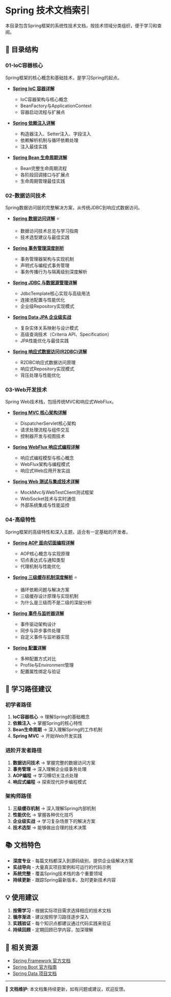# Spring 技术文档索引

本目录包含Spring框架的系统性技术文档，按技术领域分类组织，便于学习和查阅。

## 📂 目录结构

### 01-IoC容器核心
Spring框架的核心概念和基础技术，是学习Spring的起点。

- **[Spring IoC 容器详解](./01-IoC容器核心/Spring%20IoC%20容器详解.md)** 
  - IoC容器架构与核心概念
  - BeanFactory与ApplicationContext
  - 容器启动流程与扩展点

- **[Spring 依赖注入详解](./01-IoC容器核心/Spring%20依赖注入详解.md)**
  - 构造器注入、Setter注入、字段注入
  - 依赖解析机制与循环依赖处理
  - 注入最佳实践

- **[Spring Bean 生命周期详解](./01-IoC容器核心/Spring%20Bean%20生命周期详解.md)**
  - Bean完整生命周期流程
  - 各阶段回调接口与扩展点
  - 生命周期管理最佳实践

### 02-数据访问技术
Spring数据访问层的完整解决方案，从传统JDBC到响应式数据访问。

- **[Spring 数据访问详解](./02-数据访问技术/Spring%20数据访问详解.md)** ⭐
  - 数据访问技术总览与学习指南
  - 技术选型建议与最佳实践

- **[Spring 事务管理深度剖析](./02-数据访问技术/Spring%20事务管理深度剖析.md)**
  - 事务管理器架构与实现机制
  - 声明式与编程式事务管理
  - 事务传播行为与隔离级别深度解析

- **[Spring JDBC 与数据源管理详解](./02-数据访问技术/Spring%20JDBC%20与数据源管理详解.md)**
  - JdbcTemplate核心实现与高级用法
  - 连接池配置与性能优化
  - 企业级Repository实现模式

- **[Spring Data JPA 企业级实战](./02-数据访问技术/Spring%20Data%20JPA%20企业级实战.md)**
  - 复杂实体关系映射与设计模式
  - 高级查询技术（Criteria API、Specification）
  - JPA性能优化与最佳实践

- **[Spring 响应式数据访问(R2DBC)详解](./02-数据访问技术/Spring%20响应式数据访问(R2DBC)详解.md)**
  - R2DBC响应式数据访问原理
  - 响应式Repository实现模式
  - 背压处理与性能优化

### 03-Web开发技术
Spring Web技术栈，包括传统MVC和响应式WebFlux。

- **[Spring MVC 核心架构详解](./03-Web开发技术/Spring%20MVC%20核心架构详解.md)**
  - DispatcherServlet核心架构
  - 请求处理流程与组件交互
  - 控制器开发与视图技术

- **[Spring WebFlux 响应式编程详解](./03-Web开发技术/Spring%20WebFlux%20响应式编程详解.md)**
  - 响应式编程模型与核心概念
  - WebFlux架构与编程模式
  - 响应式Web应用开发实战

- **[Spring Web 测试与集成技术详解](./03-Web开发技术/Spring%20Web%20测试与集成技术详解.md)**
  - MockMvc与WebTestClient测试框架
  - WebSocket技术与实时通信
  - 外部系统集成与性能监控

### 04-高级特性
Spring框架的高级特性和深入主题，适合有一定基础的开发者。

- **[Spring AOP 面向切面编程详解](./04-高级特性/Spring%20AOP%20面向切面编程详解.md)**
  - AOP核心概念与实现原理
  - 切点表达式与通知类型
  - 代理机制与性能优化

- **[Spring 三级缓存机制深度解析](./04-高级特性/Spring%20三级缓存机制深度解析.md)** ⭐
  - 循环依赖问题与解决方案
  - 三级缓存设计原理与实现机制
  - 为什么是三级而不是二级的深层分析

- **[Spring 事件与监听器详解](./04-高级特性/Spring%20事件与监听器详解.md)**
  - 事件驱动架构设计
  - 同步与异步事件处理
  - 自定义事件与监听器实现

- **[Spring 配置详解](./04-高级特性/Spring%20配置详解.md)**
  - 多种配置方式对比
  - Profile与Environment管理
  - 配置属性绑定与验证

## 🎯 学习路径建议

### 初学者路径
1. **IoC容器核心** → 理解Spring的基础概念
2. **依赖注入** → 掌握Spring的核心特性
3. **Bean生命周期** → 深入理解Spring的工作机制
4. **Spring MVC** → 开始Web开发实践

### 进阶开发者路径
1. **数据访问技术** → 掌握完整的数据访问方案
2. **事务管理** → 深入理解企业级事务处理
3. **AOP编程** → 学习横切关注点处理
4. **响应式编程** → 探索现代异步编程模式

### 架构师路径
1. **三级缓存机制** → 深入理解Spring内部机制
2. **性能优化** → 掌握各种优化技巧
3. **企业级实战** → 学习复杂场景下的解决方案
4. **技术选型** → 能够做出合理的技术决策

## 📚 文档特色

- **深度专业** - 每篇文档都深入到源码级别，提供企业级解决方案
- **实战导向** - 大量真实项目案例和可运行的代码示例
- **系统完整** - 覆盖Spring技术栈的各个重要领域
- **持续更新** - 跟踪Spring最新版本，及时更新技术内容

## 💡 使用建议

1. **按需学习** - 根据实际项目需求选择相应的技术文档
2. **循序渐进** - 建议按照学习路径逐步深入
3. **实践验证** - 每个知识点都建议通过代码实践来验证
4. **持续回顾** - 定期回顾已学内容，加深理解

## 🔗 相关资源

- [Spring Framework 官方文档](https://docs.spring.io/spring-framework/docs/current/reference/html/)
- [Spring Boot 官方指南](https://spring.io/guides)
- [Spring Data 项目文档](https://spring.io/projects/spring-data)

---

📝 **文档维护**: 本文档集持续更新，如有问题或建议，欢迎反馈。
